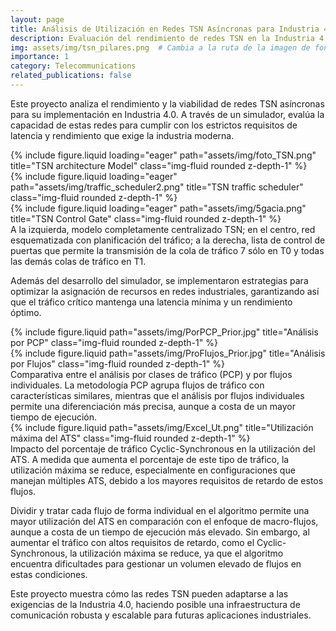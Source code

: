 ```yaml
---
layout: page
title: Análisis de Utilización en Redes TSN Asíncronas para Industria 4.0
description: Evaluación del rendimiento de redes TSN en la Industria 4.0 mediante análisis de utilización máxima para tráfico sensible al retardo.
img: assets/img/tsn_pilares.png  # Cambia a la ruta de la imagen de fondo que elijas
importance: 1
category: Telecommunications
related_publications: false
---
```


Este proyecto analiza el rendimiento y la viabilidad de redes TSN asíncronas para su implementación en Industria 4.0. A través de un simulador, evalúa la capacidad de estas redes para cumplir con los estrictos requisitos de latencia y rendimiento que exige la industria moderna.

<div class="row">
    <div class="col-sm mt-3 mt-md-0">
        {% include figure.liquid loading="eager" path="assets/img/foto_TSN.png" title="TSN architecture Model" class="img-fluid rounded z-depth-1" %}
    </div>
    <div class="col-sm mt-3 mt-md-0">
        {% include figure.liquid loading="eager" path="assets/img/traffic_scheduler2.png" title="TSN traffic scheduler" class="img-fluid rounded z-depth-1" %}
    </div>
    <div class="col-sm mt-3 mt-md-0">
        {% include figure.liquid loading="eager" path="assets/img/5gacia.png" title="TSN  Control Gate" class="img-fluid rounded z-depth-1" %}
    </div>
</div>
<div class="caption">
    A la izquierda, modelo completamente centralizado TSN; en el centro, red esquematizada con planificación del tráfico; a la derecha, lista de control de puertas que permite la transmisión de la cola
de tráfico 7 sólo en T0 y todas las demás colas de tráfico en T1.
</div>

Además del desarrollo del simulador, se implementaron estrategias para optimizar la asignación de recursos en redes industriales, garantizando así que el tráfico crítico mantenga una latencia mínima y un rendimiento óptimo.

<div class="row justify-content-sm-center">
    <div class="col-md-6 mt-3 mt-md-0">
        {% include figure.liquid path="assets/img/PorPCP_Prior.jpg" title="Análisis por PCP" class="img-fluid rounded z-depth-1" %}
    </div>
    <div class="col-md-6 mt-3 mt-md-0">
        {% include figure.liquid path="assets/img/ProFlujos_Prior.jpg" title="Análisis por Flujos" class="img-fluid rounded z-depth-1" %}
    </div>
</div>
<div class="caption">
    Comparativa entre el análisis por clases de tráfico (PCP) y por flujos individuales. La metodología PCP agrupa flujos de tráfico con características similares, mientras que el análisis por flujos individuales permite una diferenciación más precisa, aunque a costa de un mayor tiempo de ejecución.
</div>

<div class="row justify-content-sm-center">
    <div class="col-sm mt-3 mt-md-0">
        {% include figure.liquid path="assets/img/Excel_Ut.png" title="Utilización máxima del ATS" class="img-fluid rounded z-depth-1" %}
    </div>
</div>
<div class="caption">
    Impacto del porcentaje de tráfico Cyclic-Synchronous en la utilización del ATS. A medida que aumenta el porcentaje de este tipo de tráfico, la utilización máxima se reduce, especialmente en configuraciones que manejan múltiples ATS, debido a los mayores requisitos de retardo de estos flujos.
</div>

Dividir y tratar cada flujo de forma individual en el algoritmo permite una mayor utilización del ATS en comparación con el enfoque de macro-flujos, aunque a costa de un tiempo de ejecución más elevado. Sin embargo, al aumentar el tráfico con altos requisitos de retardo, como el Cyclic-Synchronous, la utilización máxima se reduce, ya que el algoritmo encuentra dificultades para gestionar un volumen elevado de flujos en estas condiciones.

Este proyecto muestra cómo las redes TSN pueden adaptarse a las exigencias de la Industria 4.0, haciendo posible una infraestructura de comunicación robusta y escalable para futuras aplicaciones industriales.
